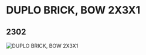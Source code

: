 # DUPLO BRICK, BOW 2X3X1
## 2302
![DUPLO BRICK, BOW 2X3X1](https://lc-www-live-s.legocdn.com/media/bricks/5/2/230221.jpg)